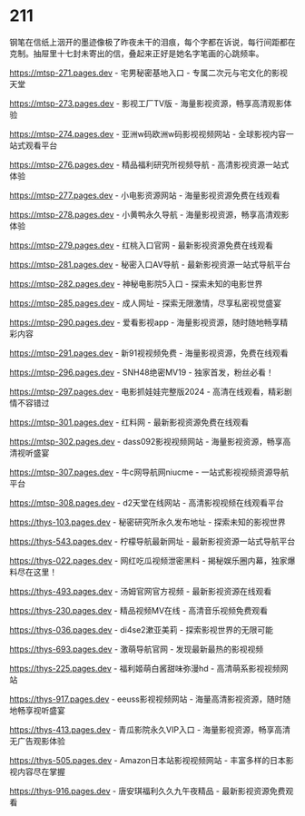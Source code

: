 # 211
钢笔在信纸上洇开的墨迹像极了昨夜未干的泪痕，每个字都在诉说，每行间距都在克制。抽屉里十七封未寄出的信，叠起来正好是她名字笔画的心跳频率。

https://mtsp-271.pages.dev - 宅男秘密基地入口 - 专属二次元与宅文化的影视天堂

https://mtsp-273.pages.dev - 影视工厂TV版 - 海量影视资源，畅享高清观影体验

https://mtsp-274.pages.dev - 亚洲w码欧洲w码影视视频网站 - 全球影视内容一站式观看平台

https://mtsp-276.pages.dev - 精品福利研究所视频导航 - 高清影视资源一站式体验

https://mtsp-277.pages.dev - 小电影资源网站 - 海量影视资源免费在线观看

https://mtsp-278.pages.dev - 小黄鸭永久导航 - 海量影视资源，畅享高清观影体验

https://mtsp-279.pages.dev - 红桃入口官网 - 最新影视资源免费在线观看

https://mtsp-281.pages.dev - 秘密入口AV导航 - 最新影视资源一站式导航平台

https://mtsp-282.pages.dev - 神秘电影院5入口 - 探索未知的电影世界

https://mtsp-285.pages.dev - 成人网址 - 探索无限激情，尽享私密视觉盛宴

https://mtsp-290.pages.dev - 爱看影视app - 海量影视资源，随时随地畅享精彩内容

https://mtsp-291.pages.dev - 新91视视频免费 - 海量影视资源，免费在线观看

https://mtsp-296.pages.dev - SNH48绝密MV19 - 独家首发，粉丝必看！

https://mtsp-297.pages.dev - 电影抓娃娃完整版2024 - 高清在线观看，精彩剧情不容错过

https://mtsp-301.pages.dev - 红料网 - 最新影视资源免费在线观看

https://mtsp-302.pages.dev - dass092影视视频网站 - 海量影视资源，畅享高清视听盛宴

https://mtsp-307.pages.dev - 牛c网导航网niucme - 一站式影视视频资源导航平台

https://mtsp-308.pages.dev - d2天堂在线网站 - 高清影视视频在线观看平台

https://thys-103.pages.dev - 秘密研究所永久发布地址 - 探索未知的影视世界

https://thys-543.pages.dev - 柠檬导航最新网址 - 最新影视资源一站式导航平台

https://thys-022.pages.dev - 网红吃瓜视频泄密黑料 - 揭秘娱乐圈内幕，独家爆料尽在这里！

https://thys-493.pages.dev - 汤姆官网官方视频 - 最新影视资源在线观看

https://thys-230.pages.dev - 精品视频MV在线 - 高清音乐视频免费观看

https://thys-036.pages.dev - di4se2漱亚美莉 - 探索影视世界的无限可能

https://thys-693.pages.dev - 激萌导航官网 - 发现最新最热的影视视频

https://thys-225.pages.dev - 福利姬萌白酱甜味弥漫hd - 高清萌系影视视频网站

https://thys-917.pages.dev - eeuss影视视频网站 - 海量高清影视资源，随时随地畅享视听盛宴

https://thys-413.pages.dev - 青瓜影院永久VIP入口 - 海量影视资源，畅享高清无广告观影体验

https://thys-505.pages.dev - Amazon日本站影视视频网站 - 丰富多样的日本影视内容尽在掌握

https://thys-916.pages.dev - 唐安琪福利久久九午夜精品 - 最新影视资源免费观看
